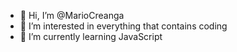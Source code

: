 - 👋 Hi, I’m @MarioCreanga
- 👀 I’m interested in everything that contains coding
- 🌱 I’m currently learning JavaScript
<!---
MarioCreanga/MarioCreanga is a ✨ special ✨ repository because its `README.md` (this file) appears on your GitHub profile.
You can click the Preview link to take a look at your changes.
--->
